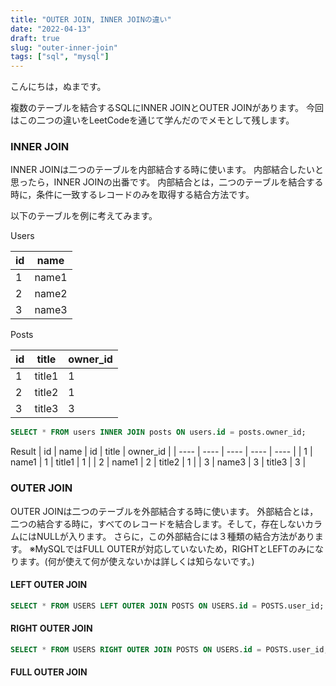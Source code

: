 ```yaml
---
title: "OUTER JOIN, INNER JOINの違い"
date: "2022-04-13"
draft: true
slug: "outer-inner-join"
tags: ["sql", "mysql"]
---
```


こんにちは，ぬまです。

複数のテーブルを結合するSQLにINNER JOINとOUTER JOINがあります。
今回はこの二つの違いをLeetCodeを通じて学んだのでメモとして残します。

### INNER JOIN
INNER JOINは二つのテーブルを内部結合する時に使います。
内部結合したいと思ったら，INNER JOINの出番です。
内部結合とは，二つのテーブルを結合する時に，条件に一致するレコードのみを取得する結合方法です。

以下のテーブルを例に考えてみます。

Users

| id | name |
| ---- | ---- |
| 1 | name1 |
| 2 | name2 |
| 3 | name3 |

Posts

| id | title | owner_id |
| ---- | ---- | ---- |
| 1 | title1 | 1 |
| 2 | title2 | 1 |
| 3 | title3 | 3 |

```sql
SELECT * FROM users INNER JOIN posts ON users.id = posts.owner_id;
```

Result
| id | name | id | title | owner_id |
| ---- | ---- | ---- | ---- | ---- |
| 1 | name1 | 1 | title1 | 1 |
| 2 | name1 | 2 | title2 | 1 |
| 3 | name3 | 3 | title3 | 3 |

### OUTER JOIN
OUTER JOINは二つのテーブルを外部結合する時に使います。
外部結合とは，二つの結合する時に，すべてのレコードを結合します。そして，存在しないカラムにはNULLが入ります。
さらに，この外部結合には３種類の結合方法があります。
※MySQLではFULL OUTERが対応していないため，RIGHTとLEFTのみになります。(何が使えて何が使えないかは詳しくは知らないです。)

#### LEFT OUTER JOIN
```sql
SELECT * FROM USERS LEFT OUTER JOIN POSTS ON USERS.id = POSTS.user_id;
```

#### RIGHT OUTER JOIN
```sql
SELECT * FROM USERS RIGHT OUTER JOIN POSTS ON USERS.id = POSTS.user_id;
```

#### FULL OUTER JOIN